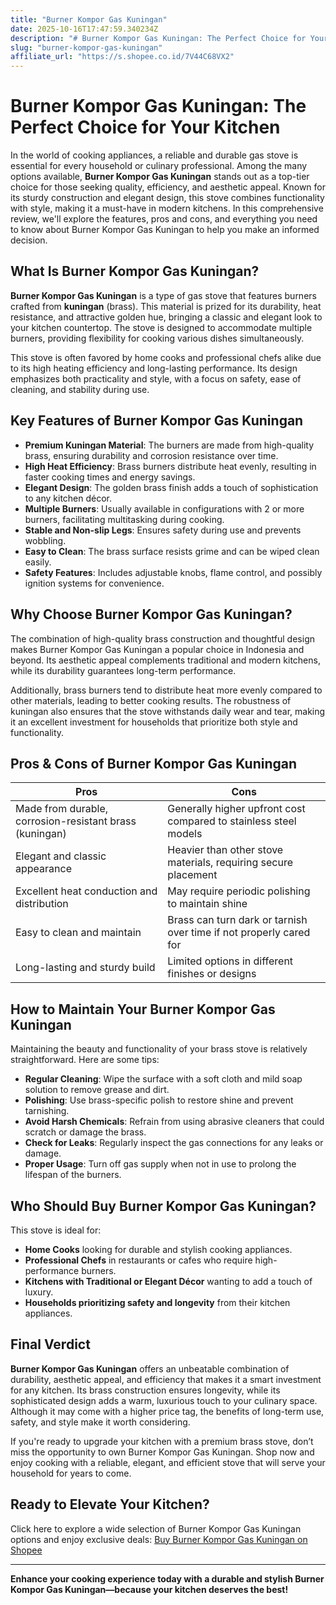 ```yaml
---
title: "Burner Kompor Gas Kuningan"
date: 2025-10-16T17:47:59.340234Z
description: "# Burner Kompor Gas Kuningan: The Perfect Choice for Your Kitchen..."
slug: "burner-kompor-gas-kuningan"
affiliate_url: "https://s.shopee.co.id/7V44C68VX2"
---
```

# Burner Kompor Gas Kuningan: The Perfect Choice for Your Kitchen

In the world of cooking appliances, a reliable and durable gas stove is essential for every household or culinary professional. Among the many options available, **Burner Kompor Gas Kuningan** stands out as a top-tier choice for those seeking quality, efficiency, and aesthetic appeal. Known for its sturdy construction and elegant design, this stove combines functionality with style, making it a must-have in modern kitchens. In this comprehensive review, we'll explore the features, pros and cons, and everything you need to know about Burner Kompor Gas Kuningan to help you make an informed decision.

## What Is Burner Kompor Gas Kuningan?

**Burner Kompor Gas Kuningan** is a type of gas stove that features burners crafted from **kuningan** (brass). This material is prized for its durability, heat resistance, and attractive golden hue, bringing a classic and elegant look to your kitchen countertop. The stove is designed to accommodate multiple burners, providing flexibility for cooking various dishes simultaneously.

This stove is often favored by home cooks and professional chefs alike due to its high heating efficiency and long-lasting performance. Its design emphasizes both practicality and style, with a focus on safety, ease of cleaning, and stability during use.

## Key Features of Burner Kompor Gas Kuningan

- **Premium Kuningan Material**: The burners are made from high-quality brass, ensuring durability and corrosion resistance over time.
- **High Heat Efficiency**: Brass burners distribute heat evenly, resulting in faster cooking times and energy savings.
- **Elegant Design**: The golden brass finish adds a touch of sophistication to any kitchen décor.
- **Multiple Burners**: Usually available in configurations with 2 or more burners, facilitating multitasking during cooking.
- **Stable and Non-slip Legs**: Ensures safety during use and prevents wobbling.
- **Easy to Clean**: The brass surface resists grime and can be wiped clean easily.
- **Safety Features**: Includes adjustable knobs, flame control, and possibly ignition systems for convenience.

## Why Choose Burner Kompor Gas Kuningan?

The combination of high-quality brass construction and thoughtful design makes Burner Kompor Gas Kuningan a popular choice in Indonesia and beyond. Its aesthetic appeal complements traditional and modern kitchens, while its durability guarantees long-term performance.

Additionally, brass burners tend to distribute heat more evenly compared to other materials, leading to better cooking results. The robustness of kuningan also ensures that the stove withstands daily wear and tear, making it an excellent investment for households that prioritize both style and functionality.

## Pros & Cons of Burner Kompor Gas Kuningan

| **Pros** | **Cons** |
| --- | --- |
| Made from durable, corrosion-resistant brass (kuningan) | Generally higher upfront cost compared to stainless steel models |
| Elegant and classic appearance | Heavier than other stove materials, requiring secure placement |
| Excellent heat conduction and distribution | May require periodic polishing to maintain shine |
| Easy to clean and maintain | Brass can turn dark or tarnish over time if not properly cared for |
| Long-lasting and sturdy build | Limited options in different finishes or designs |

## How to Maintain Your Burner Kompor Gas Kuningan

Maintaining the beauty and functionality of your brass stove is relatively straightforward. Here are some tips:

- **Regular Cleaning**: Wipe the surface with a soft cloth and mild soap solution to remove grease and dirt.
- **Polishing**: Use brass-specific polish to restore shine and prevent tarnishing.
- **Avoid Harsh Chemicals**: Refrain from using abrasive cleaners that could scratch or damage the brass.
- **Check for Leaks**: Regularly inspect the gas connections for any leaks or damage.
- **Proper Usage**: Turn off gas supply when not in use to prolong the lifespan of the burners.

## Who Should Buy Burner Kompor Gas Kuningan?

This stove is ideal for:

- **Home Cooks** looking for durable and stylish cooking appliances.
- **Professional Chefs** in restaurants or cafes who require high-performance burners.
- **Kitchens with Traditional or Elegant Décor** wanting to add a touch of luxury.
- **Households prioritizing safety and longevity** from their kitchen appliances.

## Final Verdict

**Burner Kompor Gas Kuningan** offers an unbeatable combination of durability, aesthetic appeal, and efficiency that makes it a smart investment for any kitchen. Its brass construction ensures longevity, while its sophisticated design adds a warm, luxurious touch to your culinary space. Although it may come with a higher price tag, the benefits of long-term use, safety, and style make it worth considering.

If you're ready to upgrade your kitchen with a premium brass stove, don’t miss the opportunity to own Burner Kompor Gas Kuningan. Shop now and enjoy cooking with a reliable, elegant, and efficient stove that will serve your household for years to come.

## Ready to Elevate Your Kitchen?

Click here to explore a wide selection of Burner Kompor Gas Kuningan options and enjoy exclusive deals: [Buy Burner Kompor Gas Kuningan on Shopee](https://s.shopee.co.id/7V44C68VX2)

---

**Enhance your cooking experience today with a durable and stylish Burner Kompor Gas Kuningan—because your kitchen deserves the best!**